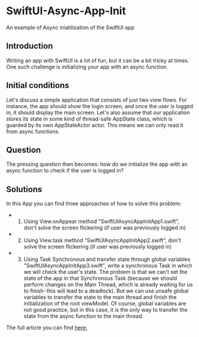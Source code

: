 # SwiftUI-Async-App-Init
An example of Async iniatilization of the SwiftUI app

## Introduction
Writing an app with SwiftUI is a lot of fun, but it can be a bit tricky at times. One such challenge is initializing your app with an async function.

## Initial conditions
Let's discuss a simple application that consists of just two view flows. For instance, the app should show the login screen, and once the user is logged in, it should display the main screen. Let's also assume that our application stores its state  in some kind of thread-safe AppState class, which is guarded by its own AppStateActor actor. This means we can only read it from async functions.

## Question
The pressing question then becomes: how do we initialize the app with an async function to check if the user is logged in?

## Solutions
In this App you can find three approaches of how to solve this problem:
* 1. Using View.onAppear method "SwiftUIAsyncAppInitApp1.swift",
don't solve the screen flickering (if user was previously logged in)
* 2. Using View.task method "SwiftUIAsyncAppInitApp2.swift", 
don't solve the screen flickering (if user was previously logged in)
* 3. Using Task Synchronous and transfer state through global variables
 "SwiftUIAsyncAppInitApp3.swift",
 write a synchronous Task in which we will check the user's state. The problem is that we can't set the state of the app in that Synchronous Task (because we should perform changes on the Main Thread, which is already waiting for us to finish - this will lead to a deadlock). But we can use unsafe global variables to transfer the state to the main thread and finish the initialization of the root viewModel. Of course, global variables are not good practice, but in this case, it is the only way to transfer the state from the async function to the main thread.

The full article you can find [here:](https://medium.com/p/62920f6d2ec9)
 
